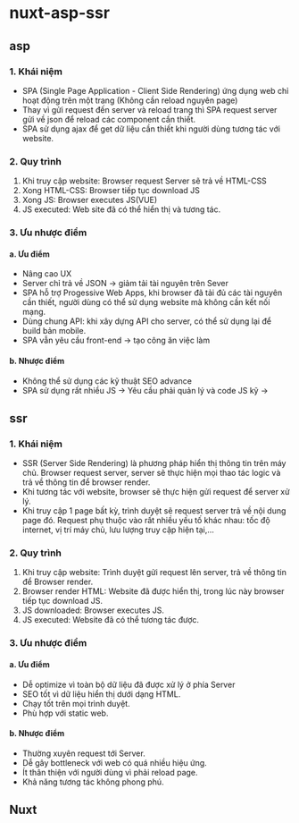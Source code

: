# nuxt-asp-ssr

## asp

### 1. Khái niệm

- SPA (Single Page Application - Client Side Rendering) ứng dụng web chỉ hoạt động trên một trang (Không cần reload nguyên page)
- Thay vì gửi request đến server và reload trang thì SPA request server gửi về json để reload các component cần thiết.
- SPA sử dụng ajax để get dữ liệu cần thiết khi người dùng tương tác với website.

### 2. Quy trình

1. Khi truy cập website: Browser request Server sẽ trả về HTML-CSS
2. Xong HTML-CSS: Browser tiếp tục download JS
3. Xong JS: Browser executes JS(VUE)
4. JS executed: Web site đã có thể hiển thị và tương tác.

### 3. Ưu nhược điểm

#### a. Ưu điểm

- Nâng cao UX
- Server chỉ trả về JSON -> giảm tải tài nguyên trên Sever
- SPA hỗ trợ Progessive Web Apps, khi browser đã tải đủ các tài nguyên cần thiết, người dùng có thể sử dụng website mà không cần kết nối mạng.
- Dùng chung API: khi xây dựng API cho server, có thể sử dụng lại để build bản mobile.
- SPA vẫn yêu cầu front-end -> tạo công ăn việc làm

#### b. Nhược điểm

- Không thể sử dụng các kỹ thuật SEO advance
- SPA sử dụng rất nhiều JS -> Yêu cầu phải quản lý và code JS kỹ ->

## ssr

### 1. Khái niệm

- SSR (Server Side Rendering) là phương pháp hiển thị thông tin trên máy chủ. Browser request server, server sẽ thực hiện mọi thao tác logic và trả về thông tin để browser render.
- Khi tương tác với website, browser sẽ thực hiện gửi request để server xử lý.
- Khi truy cập 1 page bất kỳ, trình duyệt sẽ request server trả về nội dung page đó. Request phụ thuộc vào rất nhiều yếu tố khác nhau: tốc độ internet, vị trí máy chủ, lưu lượng truy cập hiện tại,...

### 2. Quy trình

1. Khi truy cập website: Trình duyệt gửi request lên server, trả về thông tin để Browser render.
2. Browser render HTML: Website đã được hiển thị, trong lúc này browser tiếp tục download JS.
3. JS downloaded: Browser executes JS.
4. JS executed: Website đã có thể tương tác được.

### 3. Ưu nhược điểm

#### a. Ưu điểm

- Dễ optimize vì toàn bộ dữ liệu đã được xử lý ở phía Server
- SEO tốt vì dữ liệu hiển thị dưới dạng HTML.
- Chạy tốt trên mọi trình duyệt.
- Phù hợp với static web.

#### b. Nhược điểm

- Thường xuyên request tới Server.
- Dễ gây bottleneck với web có quá nhiều hiệu ứng.
- Ít thân thiện với người dùng vì phải reload page.
- Khả năng tương tác không phong phú.

## Nuxt
